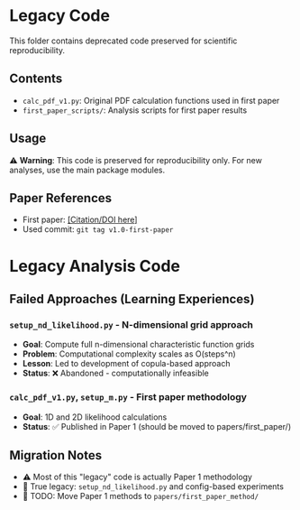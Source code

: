 # Legacy Code

This folder contains deprecated code preserved for scientific reproducibility.

## Contents

- `calc_pdf_v1.py`: Original PDF calculation functions used in first paper
- `first_paper_scripts/`: Analysis scripts for first paper results

## Usage

⚠️ **Warning**: This code is preserved for reproducibility only. 
For new analyses, use the main package modules.

## Paper References

- First paper: [\[Citation/DOI here\]](https://arxiv.org/abs/2407.08718.)
- Used commit: `git tag v1.0-first-paper`


# Legacy Analysis Code

## Failed Approaches (Learning Experiences)

### `setup_nd_likelihood.py` - N-dimensional grid approach
- **Goal**: Compute full n-dimensional characteristic function grids  
- **Problem**: Computational complexity scales as O(steps^n)
- **Lesson**: Led to development of copula-based approach
- **Status**: ❌ Abandoned - computationally infeasible

### `calc_pdf_v1.py`, `setup_m.py` - First paper methodology  
- **Goal**: 1D and 2D likelihood calculations
- **Status**: ✅ Published in Paper 1 (should be moved to papers/first_paper/)

## Migration Notes
- ⚠️ Most of this "legacy" code is actually Paper 1 methodology
- 🎯 True legacy: `setup_nd_likelihood.py` and config-based experiments
- 📝 TODO: Move Paper 1 methods to `papers/first_paper_method/`
